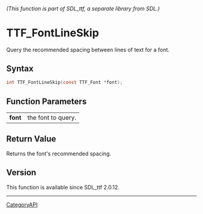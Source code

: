 ###### (This function is part of SDL_ttf, a separate library from SDL.)
# TTF_FontLineSkip

Query the recommended spacing between lines of text for a font.

## Syntax

```c
int TTF_FontLineSkip(const TTF_Font *font);

```

## Function Parameters

|              |                    |
| ------------ | ------------------ |
| **font**     | the font to query. |

## Return Value

Returns the font's recommended spacing.

## Version

This function is available since SDL_ttf 2.0.12.

----
[CategoryAPI](CategoryAPI)

